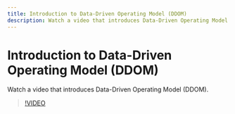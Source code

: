 ```yaml
---
title: Introduction to Data-Driven Operating Model (DDOM)
description: Watch a video that introduces Data-Driven Operating Model (DDOM).
---
```


# Introduction to Data-Driven Operating Model (DDOM)

Watch a video that introduces Data-Driven Operating Model (DDOM).

>[!VIDEO](https://video.tv.adobe.com/v/41690)
